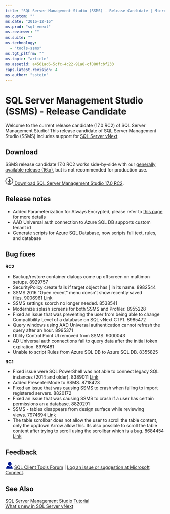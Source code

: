 ```yaml
---
title: "SQL Server Management Studio (SSMS) - Release Candidate | Microsoft Docs"
ms.custom: ""
ms.date: "2016-12-16"
ms.prod: "sql-vnext"
ms.reviewer: ""
ms.suite: ""
ms.technology: 
  - "tools-ssms"
ms.tgt_pltfrm: ""
ms.topic: "article"
ms.assetid: a4561ad6-5cfc-4c22-91a8-cf880fcbf233
caps.latest.revision: 4
ms.author: "sstein"
---
```

# SQL Server Management Studio (SSMS) - Release Candidate
Welcome to the current release candidate (17.0 RC2) of SQL Server Management Studio!  This release candidate of SQL Server Management Studio (SSMS) includes support for [SQL Server vNext](https://msdn.microsoft.com/library/mt788653.aspx). 

## Download

SSMS release candidate 17.0 RC2 works side-by-side with our [generally available release &#40;16.x&#41;](../ssms/download-sql-server-management-studio--ssms-.md), but is not recommended for production use. 
  
![download](../ssdt/media/download.png)[ Download SQL Server Management Studio 17.0 RC2](https://go.microsoft.com/fwlink/?LinkID=835608).  
  
## Release notes 

- Added Parameterization for Always Encrypted, please refer to [this page](https://blogs.msdn.microsoft.com/sqlsecurity/2016/12/13/parameterization-for-always-encrypted-using-ssms-to-insert-into-update-and-filter-by-encrypted-columns/) for more details 
- AAD Universal auth connection to Azure SQL DB supports custom tenant id 
- Generate scripts for Azure SQL Database, now scripts full text, rules, and database
    
## Bug fixes

**RC2**

- Backup/restore container dialogs come up offscreen on multimon setups. 8929757 
- SecurityPolicy create fails if target object has ] in its name. 8982544 
- SSMS 2016 "Open recent" menu doesn't show recently saved files. 9006961 [Link](https://connect.microsoft.com/SQLServer/feedback/details/3113288/ssms-2016-open-recent-menu-doesnt-show-recently-saved-files)
- SSMS settings scorch no longer needed. 8538541 
- Modernize splash screens for both SSMS and Profiler. 8955228 
- Fixed an issue that was preventing the user from being able to change Compatibility Level of a database on SQL vNext CTP1. 8985472 
- Query windows using AAD Universal authentication cannot refresh the query after an hour. 8995371 
- Utility Control Point UI removed from SSMS. 9000043 
- AD Universal auth connections fail to query data after the initial token expiration. 8976481 
- Unable to script Rules from Azure SQL DB to Azure SQL DB. 8355825 


**RC1**

- Fixed issue were SQL PowerShell was not able to connect legacy SQL instances (2014 and older). 8389011 [Link](https://connect.microsoft.com/SQLServer/feedback/details/1138754/sql-server-sqlps-powershell-module-fails-connection-to-sql-2012-instance)
- Added PresenterMode to SSMS. 8718423
- Fixed an issue that was causing SSMS to crash when failing to import registered servers. 8820172 
- Fixed an issue that was causing SSMS to crash if a user has certain permissions an a database. 8820291 
- SSMS - tables disappears from design surface while reviewing views. 7974694 [Link](https://connect.microsoft.com/SQLServer/feedback/details/2946125/ssms-tables-disappears-from-design-surface-while-reviewing-views) 
- The table scrollbar does not allow the user to scroll the table content, only the up/down Arrow allow this. Its also possible to scroll the table content after trying to scroll using the scrollbar which is a bug. 8684454 [Link](http://connect.microsoft.com/SQLServer/feedback/details/3106561/sql-server-manager-2016-bug-in-design-view) 
    
## Feedback  
  
![needhelp_person_icon](../ssms/media/needhelp_person_icon.png) [SQL Client Tools Forum](https://social.msdn.microsoft.com/Forums/en-US/home?forum=sqltools) |  [Log an issue or suggestion at Microsoft Connect](https://connect.microsoft.com/SQLServer/Feedback).  
  
## See Also  
[SQL Server Management Studio Tutorial](../ssms/use-sql-server-management-studio.md)  
[What's new in SQL Server vNext](https://msdn.microsoft.com/library/mt788653.aspx)